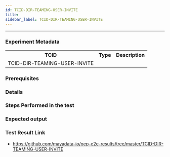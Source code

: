 ```yaml
---
id: TCID-DIR-TEAMING-USER-INVITE
title: 
sidebar_label: TCID-DIR-TEAMING-USER-INVITE
---
```

------

### Experiment Metadata

<table>
  <tr>
    <th> TCID </th>
    <th> Type </th>
    <th> Description </th>
  </tr>
  <tr>
    <td>TCID-DIR-TEAMING-USER-INVITE</td>
    <td></td>
    <td>  </td>
  </tr>
</table>

### Prerequisites


### Details


### Steps Performed in the test



### Expected output


### Test Result Link

- https://github.com/mayadata-io/oep-e2e-results/tree/master/TCID-DIR-TEAMING-USER-INVITE
